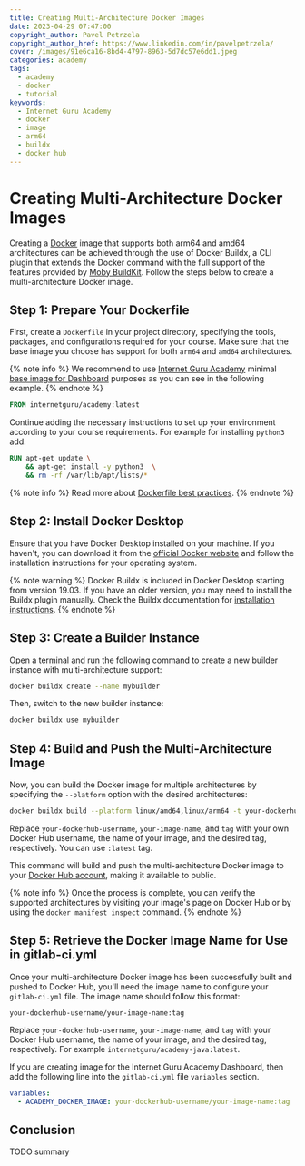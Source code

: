 ```yaml
---
title: Creating Multi-Architecture Docker Images
date: 2023-04-29 07:47:00
copyright_author: Pavel Petrzela
copyright_author_href: https://www.linkedin.com/in/pavelpetrzela/
cover: /images/91e6ca16-8bd4-4797-8963-5d7dc57e6dd1.jpeg
categories: academy
tags:
  - academy
  - docker
  - tutorial
keywords:
  - Internet Guru Academy
  - docker
  - image
  - arm64
  - buildx
  - docker hub
---
```


# Creating Multi-Architecture Docker Images

Creating a [Docker](https://www.docker.com/) image that supports both arm64 and amd64 architectures can be achieved through the use of Docker Buildx, a CLI plugin that extends the Docker command with the full support of the features provided by [Moby BuildKit](https://github.com/moby/buildkit). Follow the steps below to create a multi-architecture Docker image.

## Step 1: Prepare Your Dockerfile

First, create a `Dockerfile` in your project directory, specifying the tools, packages, and configurations required for your course. Make sure that the base image you choose has support for both `arm64` and `amd64` architectures.

{% note info %}
We recommend to use [Internet Guru Academy](https://academy.internetguru.io/) minimal [base image for Dashboard](https://hub.docker.com/r/internetguru/academy/tags) purposes as you can see in the following example.
{% endnote %}

```dockerfile
FROM internetguru/academy:latest
```

Continue adding the necessary instructions to set up your environment according to your course requirements. For example for installing `python3` add:

```dockerfile
RUN apt-get update \
    && apt-get install -y python3  \
    && rm -rf /var/lib/apt/lists/*
```

{% note info %}
Read more about [Dockerfile best practices](https://docs.docker.com/develop/develop-images/dockerfile_best-practices/).
{% endnote %}

## Step 2: Install Docker Desktop

Ensure that you have Docker Desktop installed on your machine. If you haven't, you can download it from the [official Docker website](https://www.docker.com/products/docker-desktop/) and follow the installation instructions for your operating system.

{% note warning %}
Docker Buildx is included in Docker Desktop starting from version 19.03. If you have an older version, you may need to install the Buildx plugin manually. Check the Buildx documentation for [installation instructions](https://github.com/docker/buildx#installing).
{% endnote %}

## Step 3: Create a Builder Instance

Open a terminal and run the following command to create a new builder instance with multi-architecture support:

```bash
docker buildx create --name mybuilder
```

Then, switch to the new builder instance:

```bash
docker buildx use mybuilder
```

## Step 4: Build and Push the Multi-Architecture Image

Now, you can build the Docker image for multiple architectures by specifying the `--platform` option with the desired architectures:

```bash
docker buildx build --platform linux/amd64,linux/arm64 -t your-dockerhub-username/your-image-name:tag --push .
```

Replace `your-dockerhub-username`, `your-image-name`, and `tag` with your own Docker Hub username, the name of your image, and the desired tag, respectively. You can use `:latest` tag.

This command will build and push the multi-architecture Docker image to your [Docker Hub account](https://hub.docker.com/signup), making it available to public.

{% note info %}
Once the process is complete, you can verify the supported architectures by visiting your image's page on Docker Hub or by using the `docker manifest inspect` command.
{% endnote %}

## Step 5: Retrieve the Docker Image Name for Use in gitlab-ci.yml

Once your multi-architecture Docker image has been successfully built and pushed to Docker Hub, you'll need the image name to configure your `gitlab-ci.yml` file. The image name should follow this format:

```
your-dockerhub-username/your-image-name:tag
```

Replace `your-dockerhub-username`, `your-image-name`, and `tag` with your Docker Hub username, the name of your image, and the desired tag, respectively. For example `internetguru/academy-java:latest`.

If you are creating image for the Internet Guru Academy Dashboard, then add the following line into the `gitlab-ci.yml` file `variables` section.

```yaml
variables:
  - ACADEMY_DOCKER_IMAGE: your-dockerhub-username/your-image-name:tag
```

## Conclusion

TODO summary
